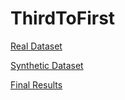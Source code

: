 # ThirdToFirst

[Real Dataset](https://knightsucfedu39751-my.sharepoint.com/:u:/g/personal/m_elfeki11_knights_ucf_edu/EbyGNDNm1I5HrPV5_NKWv1MBKmmtS5FuVXzLieQE3ZNySQ?e=rwFqoP)

[Synthetic Dataset]()

[Final Results](https://knightsucfedu39751-my.sharepoint.com/:f:/g/personal/m_elfeki11_knights_ucf_edu/ElvMe59itOVKs3Z-v20O4pwBb64xyjME5k4YGAKpCGZTOQ?e=X2xMEL)

